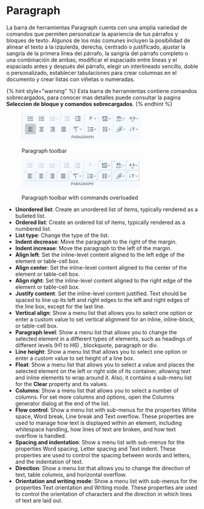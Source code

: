# Paragraph

La barra de herramientas Paragraph cuenta con una amplia variedad de comandos que permiten personalizar la apariencia de tus párrafos y bloques de texto. Algunos de los más comunes incluyen la posibilidad de alinear el texto a la izquierda, derecha, centrado o justificado, ajustar la sangría de la primera línea del párrafo, la sangría del párrafo completo o una combinación de ambas, modificar el espaciado entre líneas y el espaciado antes y después del párrafo, elegir un interlineado sencillo, doble o personalizado, establecer tabulaciones para crear columnas en el documento y crear listas con viñetas o numeradas.

{% hint style="warning" %}
Esta barra de herramientas contiene comandos sobrecargados, para conocer mas detalles puede consultar la pagina **Seleccion de bloque y comandos sobrecargados**.
{% endhint %}

<div>

<figure><img src="../../.gitbook/assets/toolbars-paragraph.jpg" alt=""><figcaption><p>Paragraph toolbar</p></figcaption></figure>

 

<figure><img src="../../.gitbook/assets/toolbars-paragraph-overloaded.jpg" alt=""><figcaption><p>Paragraph toolbar with commands overloaded</p></figcaption></figure>

</div>

* **Unordered list**: Create an unordered list of items, typically rendered as a bulleted list.
* **Ordered list**: Create an ordered list of items, typically rendered as a numbered list.
* **List type**: Change the type of the list.
* **Indent decrease**: Move the paragraph to the right of the margin.
* **Indent increase**: Move the paragraph to the left of the margin.
* **Align left**: Set the inline-level content aligned to the left edge of the element or table-cell box.
* **Align center**: Set the inline-level content aligned to the center of the element or table-cell box.
* **Align right**: Set the inline-level content aligned to the right edge of the element or table-cell box.
* **Justify content**: Set the inline-level content justified. Text should be spaced to line up its left and right edges to the left and right edges of the line box, except for the last line.
* **Vertical align**: Show a menu list that allows you to select one option or enter a custom value to set vertical alignment for an inline, inline-block, or table-cell box.
* **Paragraph level**: Show a menu list that allows you to change the selected element in a different types of elements, such as headings of different levels (H1 to H6) , blockquote, paragraph or div.
* **Line height**: Show a menu list that allows you to select one option or enter a custom value to set height of a line box.
* **Float**: Show a menu list that allows you to select a value and places the selected element on the left or right side of its container, allowing text and inline elements to wrap around it. Also, it contains a sub-menu list for the **Clear** property and its values.
* **Columns**: Show a menu list that allows you to select a number of columns. For set more columns and options, open the Columns generator dialog at the end of the list.
* **Flow control**: Show a menu list with sub-menus for the properties White space, Word break, Line break and Text overflow. These properties are used to manage how text is displayed within an element, including whitespace handling, how lines of text are broken, and how text overflow is handled.
* **Spacing and indentation**: Show a menu list with sub-menus for the properties Word spacing, Letter spacing and Text indent. These properties are used to control the spacing between words and letters, and the indentation of text.
* **Direction**: Show a menu list that allows you to change the direction of text, table columns, and horizontal overflow.
* **Orientation and writing mode**: Show a menu list with sub-menus for the properties Text orientation and Writing mode. These properties are used to control the orientation of characters and the direction in which lines of text are laid out.
